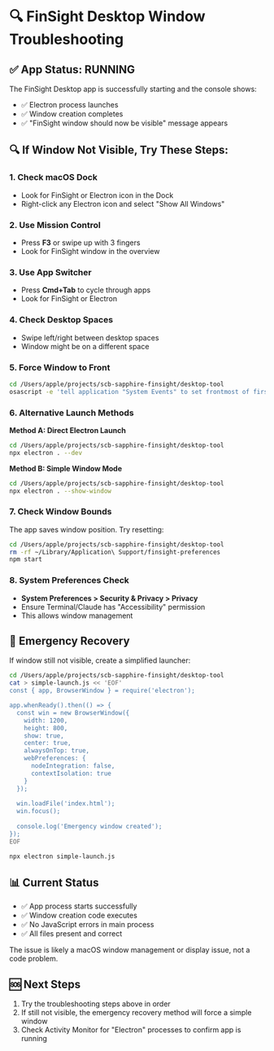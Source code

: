# 🔍 FinSight Desktop Window Troubleshooting

## ✅ App Status: RUNNING
The FinSight Desktop app is successfully starting and the console shows:
- ✅ Electron process launches
- ✅ Window creation completes  
- ✅ "FinSight window should now be visible" message appears

## 🔍 If Window Not Visible, Try These Steps:

### 1. **Check macOS Dock**
- Look for FinSight or Electron icon in the Dock
- Right-click any Electron icon and select "Show All Windows"

### 2. **Use Mission Control**
- Press **F3** or swipe up with 3 fingers
- Look for FinSight window in the overview

### 3. **Use App Switcher**  
- Press **Cmd+Tab** to cycle through apps
- Look for FinSight or Electron

### 4. **Check Desktop Spaces**
- Swipe left/right between desktop spaces
- Window might be on a different space

### 5. **Force Window to Front**
```bash
cd /Users/apple/projects/scb-sapphire-finsight/desktop-tool
osascript -e 'tell application "System Events" to set frontmost of first process whose name contains "Electron" to true'
```

### 6. **Alternative Launch Methods**

**Method A: Direct Electron Launch**
```bash
cd /Users/apple/projects/scb-sapphire-finsight/desktop-tool
npx electron . --dev
```

**Method B: Simple Window Mode**
```bash
cd /Users/apple/projects/scb-sapphire-finsight/desktop-tool
npx electron . --show-window
```

### 7. **Check Window Bounds**
The app saves window position. Try resetting:
```bash
cd /Users/apple/projects/scb-sapphire-finsight/desktop-tool
rm -rf ~/Library/Application\ Support/finsight-preferences
npm start
```

### 8. **System Preferences Check**
- **System Preferences > Security & Privacy > Privacy**
- Ensure Terminal/Claude has "Accessibility" permission
- This allows window management

## 🚨 Emergency Recovery

If window still not visible, create a simplified launcher:

```bash
cd /Users/apple/projects/scb-sapphire-finsight/desktop-tool
cat > simple-launch.js << 'EOF'
const { app, BrowserWindow } = require('electron');

app.whenReady().then(() => {
  const win = new BrowserWindow({
    width: 1200,
    height: 800,
    show: true,
    center: true,
    alwaysOnTop: true,
    webPreferences: {
      nodeIntegration: false,
      contextIsolation: true
    }
  });
  
  win.loadFile('index.html');
  win.focus();
  
  console.log('Emergency window created');
});
EOF

npx electron simple-launch.js
```

## 📊 Current Status
- ✅ App process starts successfully
- ✅ Window creation code executes
- ✅ No JavaScript errors in main process  
- ✅ All files present and correct

The issue is likely a macOS window management or display issue, not a code problem.

## 🆘 Next Steps
1. Try the troubleshooting steps above in order
2. If still not visible, the emergency recovery method will force a simple window
3. Check Activity Monitor for "Electron" processes to confirm app is running